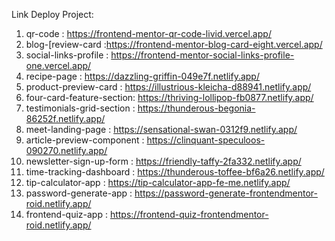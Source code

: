 Link Deploy Project:

1. qr-code : https://frontend-mentor-qr-code-livid.vercel.app/ 
2. blog-[review-card :https://frontend-mentor-blog-card-eight.vercel.app/
3. social-links-profile : https://frontend-mentor-social-links-profile-one.vercel.app/
4. recipe-page : https://dazzling-griffin-049e7f.netlify.app/
5. product-preview-card : https://illustrious-kleicha-d88941.netlify.app/
6. four-card-feature-section: https://thriving-lollipop-fb0877.netlify.app/
7. testimonials-grid-section : https://thunderous-begonia-86252f.netlify.app/
8. meet-landing-page : https://sensational-swan-0312f9.netlify.app/
9. article-preview-component : https://clinquant-speculoos-090270.netlify.app/
10. newsletter-sign-up-form : https://friendly-taffy-2fa332.netlify.app/
11. time-tracking-dashboard : https://thunderous-toffee-bf6a26.netlify.app/
12. tip-calculator-app : https://tip-calculator-app-fe-me.netlify.app/
13. password-generate-app : https://password-generate-frontendmentor-roid.netlify.app/
14. frontend-quiz-app : https://frontend-quiz-frontendmentor-roid.netlify.app/
